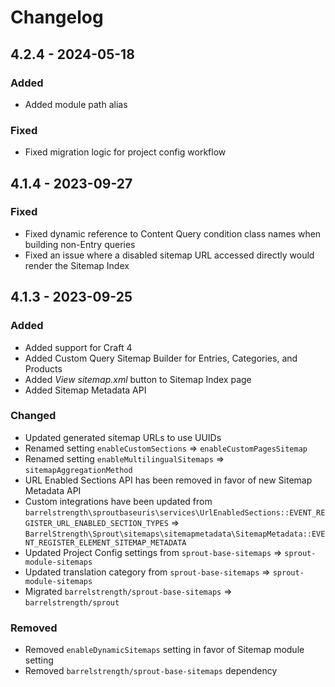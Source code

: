 # Changelog

## 4.2.4 - 2024-05-18

### Added 

- Added module path alias

### Fixed

- Fixed migration logic for project config workflow

## 4.1.4 - 2023-09-27

### Fixed

- Fixed dynamic reference to Content Query condition class names when building non-Entry queries
- Fixed an issue where a disabled sitemap URL accessed directly would render the Sitemap Index

## 4.1.3 - 2023-09-25

### Added

- Added support for Craft 4
- Added Custom Query Sitemap Builder for Entries, Categories, and Products
- Added _View sitemap.xml_ button to Sitemap Index page
- Added Sitemap Metadata API

### Changed

- Updated generated sitemap URLs to use UUIDs
- Renamed setting `enableCustomSections` => `enableCustomPagesSitemap`
- Renamed setting `enableMultilingualSitemaps` => `sitemapAggregationMethod`
- URL Enabled Sections API has been removed in favor of new Sitemap Metadata API
- Custom integrations have been updated from `barrelstrength\sproutbaseuris\services\UrlEnabledSections::EVENT_REGISTER_URL_ENABLED_SECTION_TYPES` => `BarrelStrength\Sprout\sitemaps\sitemapmetadata\SitemapMetadata::EVENT_REGISTER_ELEMENT_SITEMAP_METADATA`
- Updated Project Config settings from `sprout-base-sitemaps` => `sprout-module-sitemaps`
- Updated translation category from `sprout-base-sitemaps` => `sprout-module-sitemaps`
- Migrated `barrelstrength/sprout-base-sitemaps` => `barrelstrength/sprout`

### Removed

- Removed `enableDynamicSitemaps` setting in favor of Sitemap module setting
- Removed `barrelstrength/sprout-base-sitemaps` dependency



